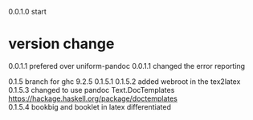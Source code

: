 0.0.1.0 start
  # version change 
  0.0.1.1  prefered over uniform-pandoc
  0.0.1.1  changed the error reporting 
  
0.1.5 branch for ghc 9.2.5
0.1.5.1
0.1.5.2 added webroot in the tex2latex
0.1.5.3 changed to use pandoc Text.DocTemplates  
     https://hackage.haskell.org/package/doctemplates  
0.1.5.4 bookbig and booklet in latex differentiated